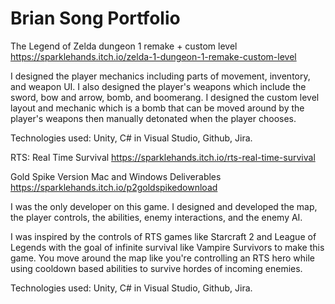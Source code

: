 # Brian Song Portfolio

The Legend of Zelda dungeon 1 remake + custom level
https://sparklehands.itch.io/zelda-1-dungeon-1-remake-custom-level

I designed the player mechanics including parts of movement, inventory, and weapon UI. I also designed the player's weapons which include the sword, bow and arrow, bomb, and boomerang. I designed the custom level layout and mechanic which is a bomb that can be moved around by the player's weapons then manually detonated when the player chooses.

Technologies used: Unity, C# in Visual Studio, Github, Jira.


RTS: Real Time Survival
https://sparklehands.itch.io/rts-real-time-survival

Gold Spike Version Mac and Windows Deliverables
https://sparklehands.itch.io/p2goldspikedownload

I was the only developer on this game. I designed and developed the map, the player controls, the abilities, enemy interactions, and the enemy AI.

I was inspired by the controls of RTS games like Starcraft 2 and League of Legends with the goal of infinite survival like Vampire Survivors to make this game. You move around the map like you're controlling an RTS hero while using cooldown based abilities to survive hordes of incoming enemies.

Technologies used: Unity, C# in Visual Studio, Github, Jira.
